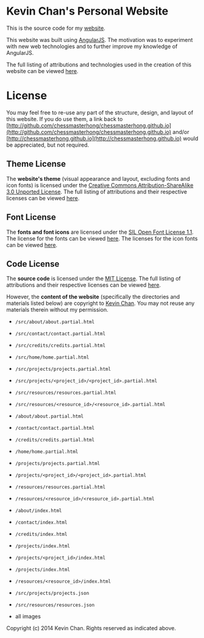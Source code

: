 # Kevin Chan's Personal Website

This is the source code for my [website](http://chessmasterhong.github.io).

This website was built using [AngularJS](http://angularjs.org). The motivation was to experiment with new web technologies and to further improve my knowledge of AngularJS.

The full listing of attributions and technologies used in the creation of this website can be viewed [here](http://chessmasterhong.github.io/#/credits).


# License

You may feel free to re-use any part of the structure, design, and layout of this website. If you do use them, a link back to [http://github.com/chessmasterhong/chessmasterhong.github.io](http://github.com/chessmasterhong/chessmasterhong.github.io) and/or [http://chessmasterhong.github.io](http://chessmasterhong.github.io) would be appreciated, but not required.

## Theme License

The **website's theme** (visual appearance and layout, excluding fonts and icon fonts) is licensed under the [Creative Commons Attribution-ShareAlike 3.0 Unported License](http://creativecommons.org/licenses/by-sa/3.0/). The full listing of attributions and their respective licenses can be viewed [here](/src/tasks/license.css).

## Font License

The **fonts and font icons** are licensed under the [SIL Open Font License 1.1](http://scripts.sil.org/cms/scripts/page.php?site_id=nrsi&id=OFL). The license for the fonts can be viewed [here](/src/common/fonts/lato/OFL.txt). The licenses for the icon fonts can be viewed [here](/src/common/fonts/fontello/LICENSE.txt).

## Code License

The **source code** is licensed under the [MIT License](LICENSE.txt). The full listing of attributions and their respective licenses can be viewed [here](/src/tasks/license.js).

However, the **content of the website** (specifically the directories and materials listed below) are copyright to [Kevin Chan](http://github.com/chessmasterhong). You may not reuse any materials therein without my permission.


* `/src/about/about.partial.html`
* `/src/contact/contact.partial.html`
* `/src/credits/credits.partial.html`
* `/src/home/home.partial.html`
* `/src/projects/projects.partial.html`
* `/src/projects/<project_id>/<project_id>.partial.html`
* `/src/resources/resources.partial.html`
* `/src/resources/<resource_id>/<resource_id>.partial.html`


* `/about/about.partial.html`
* `/contact/contact.partial.html`
* `/credits/credits.partial.html`
* `/home/home.partial.html`
* `/projects/projects.partial.html`
* `/projects/<project_id>/<project_id>.partial.html`
* `/resources/resources.partial.html`
* `/resources/<resource_id>/<resource_id>.partial.html`


* `/about/index.html`
* `/contact/index.html`
* `/credits/index.html`
* `/projects/index.html`
* `/projects/<project_id>/index.html`
* `/projects/index.html`
* `/resources/<resource_id>/index.html`


* `/src/projects/projects.json`
* `/src/resources/resources.json`


* all images


Copyright (c) 2014 Kevin Chan. Rights reserved as indicated above.
